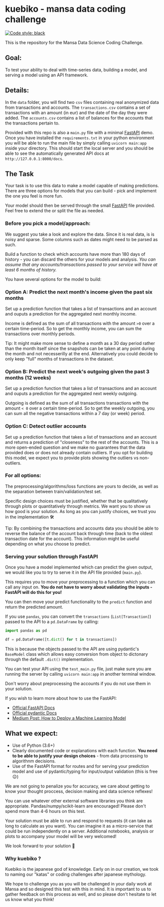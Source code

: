 # kuebiko - mansa data coding challenge

[![Code style: black](https://img.shields.io/badge/code%20style-black-000000.svg)](https://github.com/psf/black)

This is the repository for the Mansa Data Science Coding Challenge.

## Goal:

To test your ability to deal with time-series data, building a model, and serving a model using an API framework.


## Details:

In the `data` folder, you will find two `csv` files containing real anonymized data from transactions and accounts. The `transactions.csv` contains a set of transactions with an amount (in eur) and the date of the day they were added. The `accounts.csv` contains a list of balances for the accounts that the transactions pertain to. 

Provided with this repo is also a `main.py` file with a minimal [FastAPI](https://fastapi.tiangolo.com/) demo. Once you have installed the `requirements.txt` in your python environment you will be able to run the main file by simply calling `uvicorn main:app` inside your directory. This should start the local server and you should be able to see the automatically generated API docs at `http://127.0.0.1:8000/docs`. 

## The Task

Your task is to use this data to make a model capable of making predictions. There are three options for models that you can build - pick and implement the one you feel is more fun. 

Your model should then be served through the small [FastAPI](https://fastapi.tiangolo.com/) file provided. Feel free to extend the or split the file as needed.

### Before you pick a model/approach:
We suggest you take a look and explore the data. Since it is real data, is is noisy and sparse. Some columns such as dates might need to be parsed as such. 

Build a function to check which accounts have more than 180 days of history - you can discard the others for your models and analysis. *You can assume that any accounts/transactions passed to your service will have at least 6 months of history.*

You have several options for the model to build:

### Option A: Predict the next month's income given the past six months

Set up a prediction function that takes a list of transactions and an account and ouputs a prediction for the aggregated next monthly income. 

Income is defined as the sum of all transactions with the amount `>0` over a certain time-period. So to get the monthly income, you can sum the transactions over monthly periods. 

Tip: It might make more sense to define a month as a 30 day period rather than the month itself since the snapshots can be taken at any point during the month and not necesserilly at the end. Alternatively you could decide to only keep "full" months of transactions in the dataset.  

### Option B: Predict the next week's outgoing given the past 3 months (12 weeks)

Set up a prediction function that takes a list of transactions and an account and ouputs a prediction for the aggregated next weekly outgoing. 

Outgoing is defined as the sum of all transactions transactions with the amount `< 0` over a certain time-period. So to get the weekly outgoing, you can sum all the negative transactions within a 7 day (or week) period.
    
### Option C: Detect outlier accounts

Set up a prediction function that takes a list of transactions and an account and returns a prediction of "closeness" to the rest of the accounts. This is a more open-ended question and we make no guarantees that the data provided does or does not already contain outliers. If you opt for building this model, we expect you to provide plots showing the outliers vs non-outliers.


### For all options:

The preprocessing/algorithms/loss functions are yours to decide, as well as the separation between train/validation/test set. 

Specific design choices must be justified, whether that be qualitatively through plots or quantitatively through metrics. We want you to show us how good is your solution. As long as you can justify choices, we trust you in the implementation 🛠

Tip: By combining the transactions and accounts data you should be able to reverse the balance of the account back through time (back to the oldest transaction date for the account). This information might be useful depending on what you choose to predict.


### Serving your solution through FastAPI

Once you have a model implemented which can predict the given output, we would like you to try to serve it in the API file provided (`main.py`).
 
This requires you to move your preprocessing to a function which you can call any input on. **You do not have to worry about validating the inputs - FastAPI will do this for you!**

You can then move your predict functionality to the `predict` function and return the predicted amount.
 

If you use `pandas`, you can convert the `transactions` (`List[Transaction]`) passed to the API to a `pd.DataFrame` by calling:

```python
import pandas as pd 

df = pd.DataFrame([t.dict() for t in transactions])
``` 

This is because the objects passed to the API are using pydantic's `BaseModel` class which allows easy conversion from object to dictonary through the default `.dict()` implementation.

You can test your API using the `test_main.py` file, just make sure you are running the server by calling `uvicorn main:app` in another terminal window.

Don't worry about preprocessing the accounts if you do not use them in your solution.

If you wish to learn more about how to use the FastAPI:

- [Official FastAPI Docs](https://fastapi.tiangolo.com/)
- [Official pydantic Docs](https://pydantic-docs.helpmanual.io/)
- [Medium Post: How to Deploy a Machine Learning Model](https://towardsdatascience.com/how-to-deploy-a-machine-learning-model-dc51200fe8cf)

## What we expect:

- Use of Python (3.6+)
- Clearly documented code or explanations with each function. **You need to be able to justify your design choices** - from data processing to algorithnm decisions.
- Use of the FastAPI format for routes and for serving your prediction model and use of pydantic/typing for input/output validation (this is free 😉)

We are not going to penalize you for accuracy, we care about getting to know your thought proccess, decision making and data science reflexes!

You can use whatever other external software libraries you think are appropriate. Pandas/numpy/scikit-learn are encouraged! Please don't spend more than 4-6 hours on this test.

Your solution must be able to run and respond to requests (it can take as long to calculate as you want). You can imagine it as a micro-service that could be run independently on a server. Additional notebooks, analysis or plots to accompany your model will be very welcomed!

We look forward to your solution 🙂

### Why kuebiko ?

Kuebiko is the japanese god of knowledge. Early on in our creation, we took to naming our "katas" or coding challenges after japanese mythology. 

We hope to challenge you as you will be challenged in your daily work at Mansa and so designed this test with this in mind. It is important to us to gather feedback on this process as well, and so please don't hesitate to let us know what you think!
